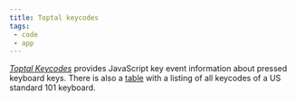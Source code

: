 ```yaml
---
title: Toptal keycodes
tags:
 - code
 - app
---
```

[<cite>Toptal Keycodes</cite>](https://www.toptal.com/developers/keycode) provides JavaScript key event information about pressed keyboard keys. There is also a [table](https://www.toptal.com/developers/keycode/table) with a listing of all keycodes of a US standard 101 keyboard.

